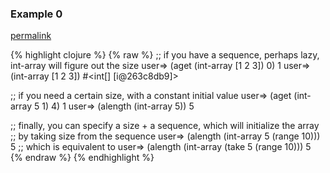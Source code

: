 ### Example 0
[permalink](#example-0)

{% highlight clojure %}
{% raw %}
;; if you have a sequence, perhaps lazy, int-array will figure out the size
user=> (aget (int-array [1 2 3]) 0)
1
user=> (int-array [1 2 3])
#&lt;int[] [i@263c8db9]&gt;

;; if you need a certain size, with a constant initial value
user=> (aget (int-array 5 1) 4)
1
user=> (alength (int-array 5))
5

;; finally, you can specify a size + a sequence, which will initialize the array
;; by taking size from the sequence
user=> (alength (int-array 5 (range 10)))
5
;; which is equivalent to
user=> (alength (int-array (take 5 (range 10)))
5
{% endraw %}
{% endhighlight %}


